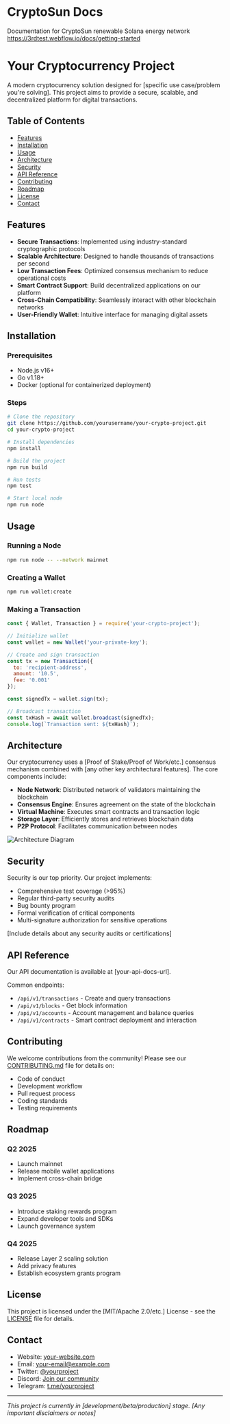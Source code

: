 # CryptoSun Docs
Documentation for CryptoSun renewable Solana energy network <br>
<a>https://3rdtest.webflow.io/docs/getting-started</a>

# Your Cryptocurrency Project
A modern cryptocurrency solution designed for [specific use case/problem you're solving]. This project aims to provide a secure, scalable, and decentralized platform for digital transactions.

## Table of Contents
- [Features](#features)
- [Installation](#installation)
- [Usage](#usage)
- [Architecture](#architecture)
- [Security](#security)
- [API Reference](#api-reference)
- [Contributing](#contributing)
- [Roadmap](#roadmap)
- [License](#license)
- [Contact](#contact)

## Features
- **Secure Transactions**: Implemented using industry-standard cryptographic protocols
- **Scalable Architecture**: Designed to handle thousands of transactions per second
- **Low Transaction Fees**: Optimized consensus mechanism to reduce operational costs
- **Smart Contract Support**: Build decentralized applications on our platform
- **Cross-Chain Compatibility**: Seamlessly interact with other blockchain networks
- **User-Friendly Wallet**: Intuitive interface for managing digital assets

## Installation

### Prerequisites
- Node.js v16+
- Go v1.18+
- Docker (optional for containerized deployment)

### Steps
```bash
# Clone the repository
git clone https://github.com/yourusername/your-crypto-project.git
cd your-crypto-project

# Install dependencies
npm install

# Build the project
npm run build

# Run tests
npm test

# Start local node
npm run node
```

## Usage

### Running a Node
```bash
npm run node -- --network mainnet
```

### Creating a Wallet
```bash
npm run wallet:create
```

### Making a Transaction
```javascript
const { Wallet, Transaction } = require('your-crypto-project');

// Initialize wallet
const wallet = new Wallet('your-private-key');

// Create and sign transaction
const tx = new Transaction({
  to: 'recipient-address',
  amount: '10.5',
  fee: '0.001'
});

const signedTx = wallet.sign(tx);

// Broadcast transaction
const txHash = await wallet.broadcast(signedTx);
console.log(`Transaction sent: ${txHash}`);
```

## Architecture

Our cryptocurrency uses a [Proof of Stake/Proof of Work/etc.] consensus mechanism combined with [any other key architectural features]. The core components include:

- **Node Network**: Distributed network of validators maintaining the blockchain
- **Consensus Engine**: Ensures agreement on the state of the blockchain
- **Virtual Machine**: Executes smart contracts and transaction logic
- **Storage Layer**: Efficiently stores and retrieves blockchain data
- **P2P Protocol**: Facilitates communication between nodes

![Architecture Diagram](link-to-architecture-diagram.png)

## Security

Security is our top priority. Our project implements:

- Comprehensive test coverage (>95%)
- Regular third-party security audits
- Bug bounty program
- Formal verification of critical components
- Multi-signature authorization for sensitive operations

[Include details about any security audits or certifications]

## API Reference

Our API documentation is available at [your-api-docs-url].

Common endpoints:

- `/api/v1/transactions` - Create and query transactions
- `/api/v1/blocks` - Get block information
- `/api/v1/accounts` - Account management and balance queries
- `/api/v1/contracts` - Smart contract deployment and interaction

## Contributing

We welcome contributions from the community! Please see our [CONTRIBUTING.md](CONTRIBUTING.md) file for details on:

- Code of conduct
- Development workflow
- Pull request process
- Coding standards
- Testing requirements

## Roadmap

### Q2 2025
- Launch mainnet
- Release mobile wallet applications
- Implement cross-chain bridge

### Q3 2025
- Introduce staking rewards program
- Expand developer tools and SDKs
- Launch governance system

### Q4 2025
- Release Layer 2 scaling solution
- Add privacy features
- Establish ecosystem grants program

## License
This project is licensed under the [MIT/Apache 2.0/etc.] License - see the [LICENSE](LICENSE) file for details.

## Contact
- Website: [your-website.com](https://your-website.com)
- Email: [your-email@example.com](mailto:your-email@example.com)
- Twitter: [@yourproject](https://twitter.com/yourproject)
- Discord: [Join our community](https://discord.gg/yourproject)
- Telegram: [t.me/yourproject](https://t.me/yourproject)

---

*This project is currently in [development/beta/production] stage. [Any important disclaimers or notes]*


